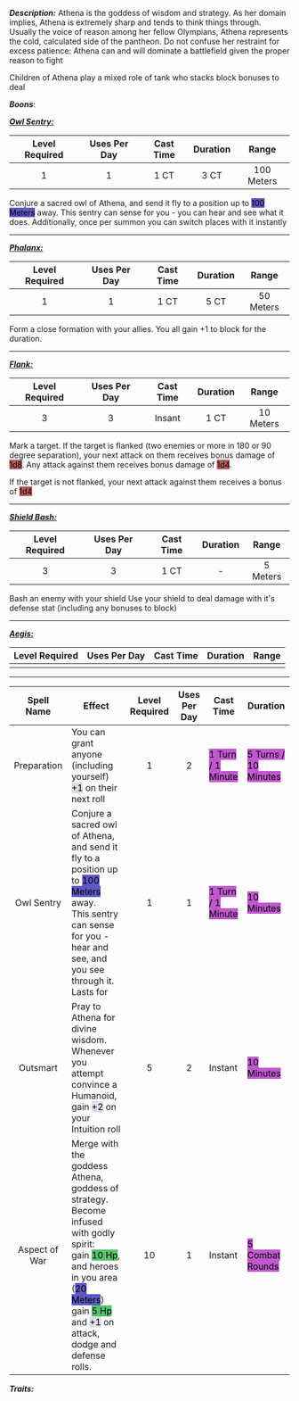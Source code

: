 ***Description:***
Athena is the goddess of wisdom and strategy.
As her domain implies, Athena is extremely sharp and tends to think things through.
Usually the voice of reason among her fellow Olympians, Athena represents the cold, 
calculated side of the pantheon.
Do not confuse her restraint for excess patience: Athena can and will dominate a battlefield given the proper reason to fight

Children of Athena play a mixed role of tank who stacks block bonuses to deal

***Boons***:

<b><ins><i>Owl Sentry:</i></ins></b>

| Level Required | Uses Per Day | Cast Time | Duration | Range |
|:--------------:|:------------:|:---------:|:--------:|:-----:|
|       1        |      1       |   1 CT    |   3 CT   |    100 Meters    |

Conjure a sacred owl of Athena, and send it fly to a position up to <mark style="background: #0900A7A6;">100 Meters</mark> away.
This sentry can sense for you - you can hear and see what it does.
Additionally, once per summon you can switch places with it instantly

------------------
<b><ins><i>Phalanx:</i></ins></b>

| Level Required | Uses Per Day | Cast Time | Duration |   Range   |
|:--------------:|:------------:|:---------:|:--------:|:---------:|
|       1        |      1       |   1 CT    |   5 CT   | 50 Meters |

Form a close formation with your allies.
You all gain +1 to block for the duration.

------------------
<b><ins><i>Flank:</i></ins></b>

| Level Required | Uses Per Day | Cast Time | Duration |   Range   |
|:--------------:|:------------:|:---------:|:--------:|:---------:|
|       3        |      3       |  Insant   |   1 CT   | 10 Meters | 

Mark a target.
If the target is flanked (two enemies or more in 180 or 90 degree separation), your next attack on them receives bonus damage of <mark style="background: #930000A6;">1d8</mark>.
Any attack against them receives bonus damage of <mark style="background: #930000A6;">1d4</mark>.

If the target is not flanked, your next attack against them receives a bonus of <mark style="background: #930000A6;">1d4</mark>

------------------
<b><ins><i>Shield Bash:</i></ins></b>

| Level Required | Uses Per Day | Cast Time | Duration |  Range   |
|:--------------:|:------------:|:---------:|:--------:|:--------:|
|       3        |      3       |   1 CT    |    -     | 5 Meters | 

Bash an enemy with your shield
Use your shield to deal damage with it's defense stat (including any bonuses to block)

------------------
<b><ins><i>Aegis:</i></ins></b>

| Level Required | Uses Per Day | Cast Time | Duration | Range |
|:--------------:|:------------:|:---------:|:--------:|:-----:|
|                |              |           |          |       |


------------------




| Spell Name | Effect | Level Required | Uses Per Day |Cast Time |  Duration|
| :--: | -- | :--: | :--: |  -- | -- |
| Preparation |You can grant anyone (including yourself) <mark style="background: #CACFD9A6;">+1</mark> on their next roll | 1 | 2 | <mark style="background: #A100B8A6;">1 Turn / 1 Minute</mark> | <mark style="background: #A100B8A6;">5 Turns / 10 Minutes</mark>|
|Owl Sentry | Conjure a sacred owl of Athena, and send it fly to a position up to <mark style="background: #0900A7A6;">100 Meters</mark> away. <br> This sentry can sense for you - hear and see, and you see through it. <br> Lasts for  | 1 | 1 | <mark style="background: #A100B8A6;">1 Turn / 1 Minute</mark> | <mark style="background: #A100B8A6;">10 Minutes</mark>|
| Outsmart | Pray to Athena for divine wisdom. <br> Whenever you attempt convince a Humanoid, gain <mark style="background: #CACFD9A6;">+2</mark> on your Intuition roll | 5 | 2 | Instant | <mark style="background: #A100B8A6;">10 Minutes</mark> |
| Aspect of War| Merge with the goddess Athena, goddess of strategy. <br> Become infused with godly spirit:<br> gain <mark style="background: #00A521A6;">10 Hp</mark>, <br> and heroes in you area (<mark style="background: #0900A7A6;">20 Meters</mark>) gain <mark style="background: #00A521A6;">5 Hp</mark> and <mark style="background: #CACFD9A6;">+1</mark> on attack, dodge and defense rolls. <br> | 10  | 1 | Instant | <mark style="background: #A100B8A6;">5 Combat Rounds</mark>|

***Traits:*** 